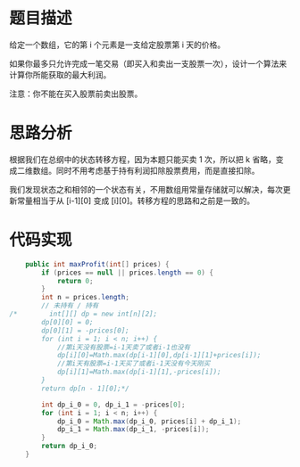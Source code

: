 # 题目描述
给定一个数组，它的第 i 个元素是一支给定股票第 i 天的价格。

如果你最多只允许完成一笔交易（即买入和卖出一支股票一次），设计一个算法来计算你所能获取的最大利润。

注意：你不能在买入股票前卖出股票。

# 思路分析

根据我们在总纲中的状态转移方程，因为本题只能买卖 1 次，所以把 k 省略，变成二维数组。同时不用考虑基于持有利润扣除股票费用，而是直接扣除。

我们发现状态之和相邻的一个状态有关，不用数组用常量存储就可以解决，每次更新常量相当于从 [i-1][0] 变成 [i][0]。转移方程的思路和之前是一致的。

# 代码实现
```java
    public int maxProfit(int[] prices) {
        if (prices == null || prices.length == 0) {
            return 0;
        }
        int n = prices.length;
        // 未持有 / 持有
/*        int[][] dp = new int[n][2];
        dp[0][0] = 0;
        dp[0][1] = -prices[0];
        for (int i = 1; i < n; i++) {
            //第i天没有股票=i-1天卖了或者i-1也没有
            dp[i][0]=Math.max(dp[i-1][0],dp[i-1][1]+prices[i]);
            //第i天有股票=i-1天买了或者i-1天没有今天刚买
            dp[i][1]=Math.max(dp[i-1][1],-prices[i]);
        }
        return dp[n - 1][0];*/

        int dp_i_0 = 0, dp_i_1 = -prices[0];
        for (int i = 1; i < n; i++) {
            dp_i_0 = Math.max(dp_i_0, prices[i] + dp_i_1);
            dp_i_1 = Math.max(dp_i_1, -prices[i]);
        }
        return dp_i_0;
    }
```